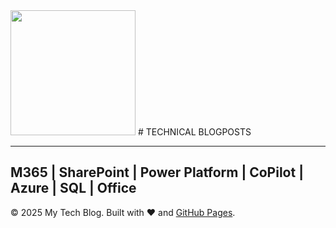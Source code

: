 <img src="../Assets/octocat-1745611094670.png" width="200"/> 
# TECHNICAL BLOGPOSTS 


----------------------------------------------------------------------
## M365 | SharePoint | Power Platform | CoPilot | Azure | SQL | Office



© 2025 My Tech Blog. Built with ❤️ and [GitHub Pages](https://pages.github.com).
